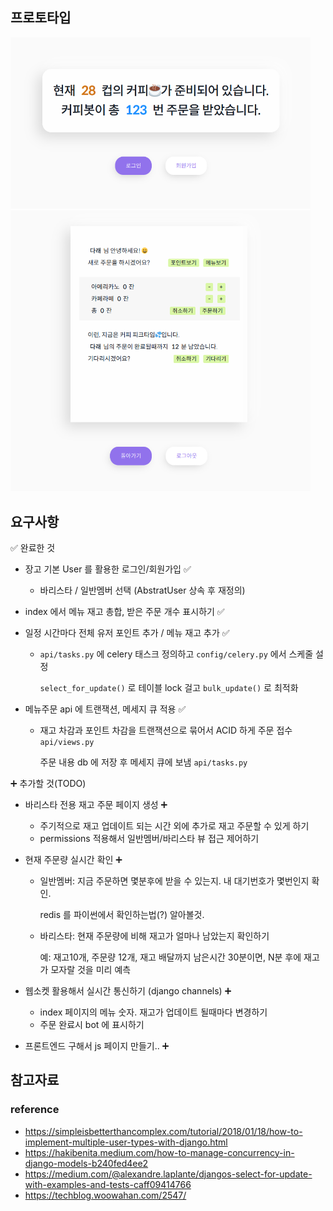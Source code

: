 ## 프로토타입 

<img src="client/img/index.png" width="480px">
<img src="client/img/bot.png" width="480px">

## 요구사항

✅️ 완료한 것


* 장고 기본 User 를 활용한 로그인/회원가입 ✅️
  * 바리스타 / 일반멤버 선택 (AbstratUser 상속 후 재정의)
* index 에서 메뉴 재고 총합, 받은 주문 개수 표시하기 ✅️
* 일정 시간마다 전체 유저 포인트 추가 / 메뉴 재고 추가 ✅
  * `api/tasks.py` 에 celery 태스크 정의하고 `config/celery.py` 에서 스케줄 설정
    
    `select_for_update()` 로 테이블 lock 걸고 `bulk_update()` 로 최적화 
    
* 메뉴주문 api 에 트랜잭션, 메세지 큐 적용 ✅️
  * 재고 차감과 포인트 차감을 트랜잭션으로 묶어서 ACID 하게 주문 접수 `api/views.py`
  
    주문 내용 db 에 저장 후 메세지 큐에 보냄 `api/tasks.py`


➕ 추가할 것️(TODO)

* 바리스타 전용 재고 주문 페이지 생성 ➕
  * 주기적으로 재고 업데이트 되는 시간 외에 추가로 재고 주문할 수 있게 하기
  * permissions 적용해서 일반멤버/바리스타 뷰 접근 제어하기

* 현재 주문량 실시간 확인 ➕
  * 일반멤버: 지금 주문하면 몇분후에 받을 수 있는지. 내 대기번호가 몇번인지 확인. 
  
    redis 를 파이썬에서 확인하는법(?) 알아볼것.
  * 바리스타: 현재 주문량에 비해 재고가 얼마나 남았는지 확인하기 
    
    예: 재고10개, 주문량 12개, 재고 배달까지 남은시간 30분이면, N분 후에 재고가 모자랄 것을 미리 예측

* 웹소켓 활용해서 실시간 통신하기 (django channels) ➕
  * index 페이지의 메뉴 숫자. 재고가 업데이트 될때마다 변경하기 
  * 주문 완료시 bot 에 표시하기

* 프론트엔드 구해서 js 페이지 만들기.. ➕

## 참고자료
### reference
* https://simpleisbetterthancomplex.com/tutorial/2018/01/18/how-to-implement-multiple-user-types-with-django.html
* https://hakibenita.medium.com/how-to-manage-concurrency-in-django-models-b240fed4ee2
* https://medium.com/@alexandre.laplante/djangos-select-for-update-with-examples-and-tests-caff09414766
* https://techblog.woowahan.com/2547/
